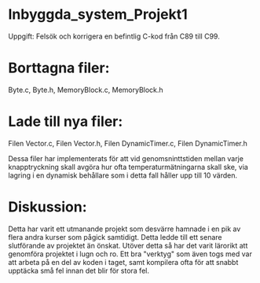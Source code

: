 # Inbyggda_system_Projekt1

Uppgift: Felsök och korrigera en befintlig C-kod från C89 till C99. 



# Borttagna filer: 
Byte.c, 
Byte.h, 
MemoryBlock.c, 
MemoryBlock.h

# Lade till nya filer: 
Filen Vector.c,
Filen Vector.h,
Filen DynamicTimer.c,
Filen DynamicTimer.h

Dessa filer har implementerats för att vid genomsninttstiden mellan varje knapptryckning skall avgöra hur ofta 
temperaturmätningarna skall ske, via lagring i en dynamisk behållare som i detta fall håller upp till 10 värden.



# Diskussion:
Detta har varit ett utmanande projekt som desvärre hamnade i en pik av flera andra kurser som pågick samtidigt. Detta ledde till ett senare slutförande
av projektet än önskat. Utöver detta så har det varit lärorikt att genomföra projektet i lugn och ro. Ett bra "verktyg" som även togs med var att 
arbeta på en del av koden i taget, samt kompilera ofta för att snabbt upptäcka små fel innan det blir för stora fel.
